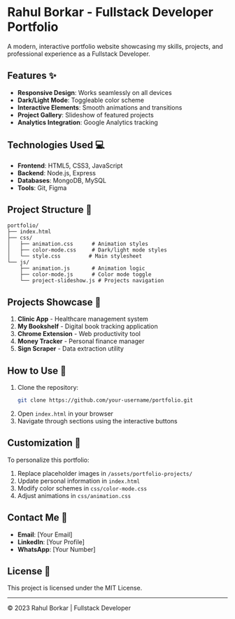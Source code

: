# Rahul Borkar - Fullstack Developer Portfolio


A modern, interactive portfolio website showcasing my skills, projects, and professional experience as a Fullstack Developer.

## Features ✨

- **Responsive Design**: Works seamlessly on all devices
- **Dark/Light Mode**: Toggleable color scheme
- **Interactive Elements**: Smooth animations and transitions
- **Project Gallery**: Slideshow of featured projects
- **Analytics Integration**: Google Analytics tracking

## Technologies Used 💻

- **Frontend**: HTML5, CSS3, JavaScript
- **Backend**: Node.js, Express
- **Databases**: MongoDB, MySQL
- **Tools**: Git, Figma

## Project Structure 📂

```
portfolio/
├── index.html
├── css/
│   ├── animation.css      # Animation styles
│   ├── color-mode.css     # Dark/light mode styles
│   └── style.css         # Main stylesheet
└── js/
    ├── animation.js       # Animation logic
    ├── color-mode.js      # Color mode toggle
    └── project-slideshow.js # Projects navigation
```

## Projects Showcase 🚀

1. **Clinic App** - Healthcare management system
2. **My Bookshelf** - Digital book tracking application
3. **Chrome Extension** - Web productivity tool
4. **Money Tracker** - Personal finance manager
5. **Sign Scraper** - Data extraction utility

## How to Use 🔧

1. Clone the repository:
   ```bash
   git clone https://github.com/your-username/portfolio.git
   ```
2. Open `index.html` in your browser
3. Navigate through sections using the interactive buttons

## Customization 🎨

To personalize this portfolio:

1. Replace placeholder images in `/assets/portfolio-projects/`
2. Update personal information in `index.html`
3. Modify color schemes in `css/color-mode.css`
4. Adjust animations in `css/animation.css`

## Contact Me 📩

- **Email**: [Your Email]
- **LinkedIn**: [Your Profile]
- **WhatsApp**: [Your Number]

## License 📜

This project is licensed under the MIT License.

---

© 2023 Rahul Borkar | Fullstack Developer
